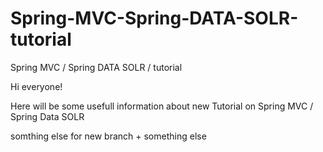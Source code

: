 # Spring-MVC-Spring-DATA-SOLR-tutorial
Spring MVC / Spring DATA SOLR / tutorial

Hi everyone!

Here will be some usefull information about
new Tutorial on Spring MVC / Spring Data SOLR

somthing else for new branch + something else
